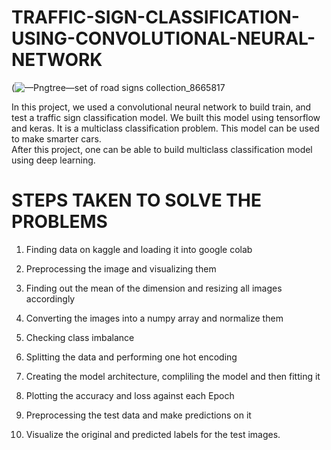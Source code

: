 # TRAFFIC-SIGN-CLASSIFICATION-USING-CONVOLUTIONAL-NEURAL-NETWORK
(![—Pngtree—set of road signs collection_8665817](https://github.com/Victory-Onumaku/TRAFFIC-SIGN-CLASSIFICATION-USING-CONVOLUTIONAL-NEURAL-NETWORK/assets/91481737/1818f260-c693-4751-bcf6-6c95137154f6)

In this project, we used a convolutional neural network to build train, and test a traffic sign classification model. We built this model using tensorflow and keras. It is a multiclass classification problem. This model can be used to make smarter cars. <br>
After this project, one can be able to build multiclass classification model using deep learning.

# STEPS TAKEN TO SOLVE THE PROBLEMS <br>
1) Finding data on kaggle and loading it into google colab <br>

2) Preprocessing the image and visualizing them <br>

3) Finding out the mean of the dimension and resizing all images accordingly <br>

4) Converting the images into a numpy array and normalize them <br>

5) Checking class imbalance <br>

6) Splitting the data and performing one hot encoding <br>

7) Creating the model architecture, compliling the model and then fitting it <br>

8) Plotting the accuracy and loss against each Epoch <br>

9) Preprocessing the test data and make predictions on it <br>

10) Visualize the original and predicted labels for the test images.

